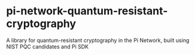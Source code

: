 # pi-network-quantum-resistant-cryptography
A library for quantum-resistant cryptography in the Pi Network, built using NIST PQC candidates and Pi SDK
